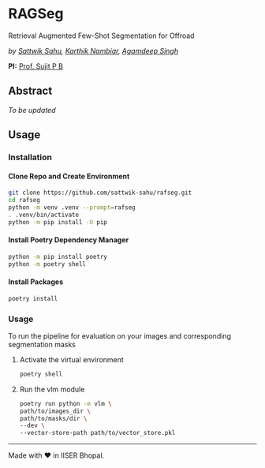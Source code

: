 # RAGSeg

Retrieval Augmented Few-Shot Segmentation for Offroad

*by [Sattwik Sahu](https://github.com/sattwik-sahu), [Karthik Nambiar](https://github.com/karthiknambiar29), [Agamdeep Singh](https://github.com/jnash10)*

**PI:** [Prof. Sujit P B](https://github.com/pbsujit)

## Abstract

_To be updated_

## Usage

### Installation

#### Clone Repo and Create Environment

```bash
git clone https://github.com/sattwik-sahu/rafseg.git
cd rafseg
python -m venv .venv --prompt=rafseg
. .venv/bin/activate
python -m pip install -U pip
```

#### Install Poetry Dependency Manager

```bash
python -m pip install poetry
python -m poetry shell
```

#### Install Packages

```bash
poetry install
```

### Usage

To run the pipeline for evaluation on your images and corresponding segmentation masks

1. Activate the virtual environment
    ```bash
    poetry shell
    ```
2. Run the vlm module
    ```bash
    poetry run python -m vlm \
    path/to/images_dir \
    path/to/masks/dir \
    --dev \
    --vector-store-path path/to/vector_store.pkl
    ```
---

Made with ❤️ in IISER Bhopal.
